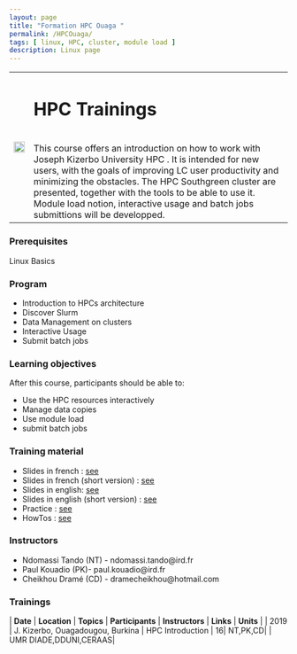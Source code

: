 ```yaml
---
layout: page
title: "Formation HPC Ouaga "
permalink: /HPCOuaga/
tags: [ linux, HPC, cluster, module load ]
description: Linux page
---
```

<table class="table-contact">
<tr>
<td><img width="100%" src="{{ site.url }}/images/trainings-hpc.jpeg" alt="" />
</td>
<td>
<h1> HPC Trainings</h1><br />
This course offers an introduction on how to work with Joseph Kizerbo University  HPC . 
It is intended for new users, with the goals of improving LC user productivity and minimizing the obstacles.
The  HPC Southgreen  cluster are presented, together with the tools to be able to use it. 
Module load notion, interactive usage and batch jobs submittions will be developped.
</td>
</tr>
</table>

### Prerequisites
Linux Basics
<div id="colonne1">
<h3>Program</h3>
<ul>
<li> Introduction to HPCs architecture </li>
<li> Discover Slurm</li>
<li> Data Management on clusters</li>
<li> Interactive Usage </li>
<li> Submit batch jobs</li>
</ul>
</div>

<div id="colonne2">
<h3>Learning objectives</h3>
After this course, participants should be able to:
<ul>
<li>Use the HPC resources interactively </li>
<li>Manage data copies</li>
<li>Use module load</li>
<li>submit batch jobs</li>
</ul>
</div>

<div id="colonne3">
<h3>Training material</h3>
<ul>
<li>Slides in french : <a target="_blank" href="{{ site.url }}/files/hpc/HPC_ouaga_oct19.pdf">see</a></li>
<li>Slides in french (short version) : <a target="_blank" href="{{ site.url }}/files/hpc/HPC_french_short.pdf">see</a></li>
<li>Slides in english: <a target="_blank" href="{{ site.url }}/files/hpc/HPC_en.pdf">see</a></li>
<li>Slides in english (short version) : <a target="_blank" href="{{ site.url }}/files/hpc/HPC_en_short.pdf">see</a></li>
<li>Practice : <a target="_blank" href="{{ site.url }}/hpc/hpcPractice">see</a> </li>
<li>HowTos : <a target="_blank" href="{{ site.url }}/hpc/hpcHowto">see</a> </li>
</ul>
</div>

<div id="nextInline" class="clearfix">
<h3>Instructors</h3>
<ul>
    <li>Ndomassi Tando (NT) - ndomassi.tando@ird.fr</li>
    <li>Paul Kouadio (PK)- paul.kouadio@ird.fr </li>
    <li>Cheikhou Dramé (CD) - dramecheikhou@hotmail.com </li>

    
</ul>
</div>

### Trainings
 
| **Date** | **Location** | **Topics** | **Participants** | **Instructors** | **Links** | **Units** |
| 2019 | J. Kizerbo, Ouagadougou, Burkina |  HPC Introduction | 16| NT,PK,CD| | UMR DIADE,DDUNI,CERAAS|



